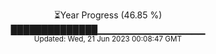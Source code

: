<p align="center">
⏳Year Progress (46.85 %) <br>
██████████████▁▁▁▁▁▁▁▁▁▁▁▁▁▁▁▁ <br>
<sub>Updated: Wed, 21 Jun 2023 00:08:47 GMT</sub>
</p>

